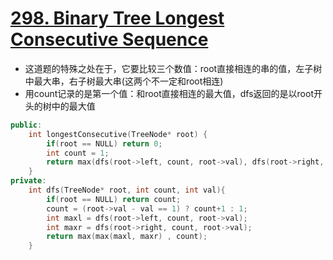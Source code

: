 # [ 298. Binary Tree Longest Consecutive Sequence](https://leetcode.com/problems/binary-tree-longest-consecutive-sequence/description/)
* 这道题的特殊之处在于，它要比较三个数值：root直接相连的串的值，左子树中最大串，右子树最大串(这两个不一定和root相连)
* 用count记录的是第一个值：和root直接相连的最大值，dfs返回的是以root开头的树中的最大值

```c++
public:
    int longestConsecutive(TreeNode* root) {
        if(root == NULL) return 0;
        int count = 1;
        return max(dfs(root->left, count, root->val), dfs(root->right, count, root->val));
    }
private:
    int dfs(TreeNode* root, int count, int val){
        if(root == NULL) return count;
        count = (root->val - val == 1) ? count+1 : 1;
        int maxl = dfs(root->left, count, root->val);
        int maxr = dfs(root->right, count, root->val);
        return max(max(maxl, maxr) , count);
    }
```
